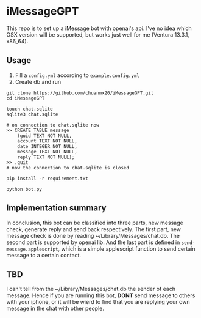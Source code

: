 # iMessageGPT

This repo is to set up a iMessage bot with openai's api.
I've no idea which OSX version will be supported, but works just well for me (Ventura 13.3.1, x86_64).

## Usage
1. Fill a `config.yml` according to `example.config.yml`
2. Create db and run
```shell
git clone https://github.com/chuanmx20/iMessageGPT.git
cd iMessageGPT

touch chat.sqlite
sqlite3 chat.sqlite

# on connection to chat.sqlite now
>> CREATE TABLE message
    (guid TEXT NOT NULL,
    account TEXT NOT NULL,
    date INTEGER NOT NULL,
    message TEXT NOT NULL,
    reply TEXT NOT NULL);
>> .quit
# now the connection to chat.sqlite is closed

pip install -r requirement.txt

python bot.py
```

## Implementation summary
In conclusion, this bot can be classified into three parts, new message check, generate reply and send back respectively.
The first part, new message check is done by reading ~/Library/Messages/chat.db.
The second part is supported by openai lib.
And the last part is defined in `send-message.applescript`, which is a simple applescript function to send certain message to a certain contact.

## TBD
I can't tell from the ~/Library/Messages/chat.db the sender of each message. Hence if you are running this bot, **DONT** send message to others with your iphone, or it will be wierd to find that you are replying your own message in the chat with other people.
